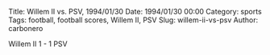 Title: Willem II vs. PSV, 1994/01/30
Date: 1994/01/30 00:00
Category: sports
Tags: football, football scores, Willem II, PSV
Slug: willem-ii-vs-psv
Author: carbonero


Willem II 1 - 1 PSV
